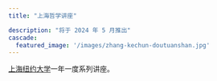 ```yaml
---
title: "上海哲学讲座"

description: "将于 2024 年 5 月推出"
cascade:
  featured_image: '/images/zhang-kechun-doutuanshan.jpg'
---
```

[上海纽约大学](https://shanghai.nyu.edu/cn)一年一度系列讲座。